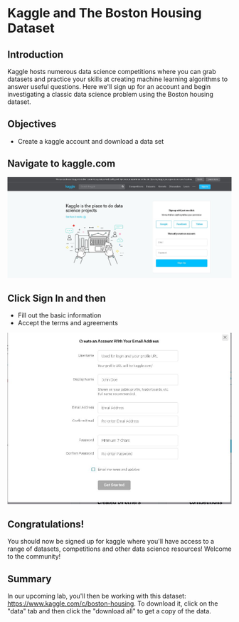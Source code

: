 
# Kaggle and The Boston Housing Dataset

## Introduction

Kaggle hosts numerous data science competitions where you can grab datasets and practice your skills at creating machine learning algorithms to answer useful questions. Here we'll sign up for an account and begin investigating a classic data science problem using the Boston housing dataset.

## Objectives

* Create a kaggle account and download a data set

## Navigate to kaggle.com

<img src="images/k1.jpg" width="600">

## Click Sign In and then 
* Fill out the basic information
* Accept the terms and agreements
    
<img src="images/k2.jpg" width="600">

## Congratulations! 

You should now be signed up for kaggle where you'll have access to a range of datasets, competitions and other data science resources! Welcome to the community!

## Summary

In our upcoming lab, you'll then be working with this dataset: https://www.kaggle.com/c/boston-housing. To download it, click on the "data" tab and then click the "download all" to get a copy of the data.

